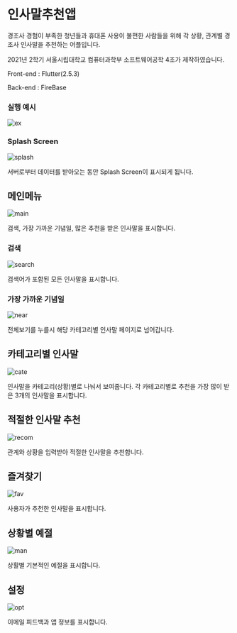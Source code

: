 # 인사말추천앱

경조사 경험이 부족한 청년들과 휴대폰 사용이 불편한 사람들을 위해 각 상황, 관계별 경조사 인사말을 추천하는 어플입니다.

2021년 2학기 서울시립대학교 컴퓨터과학부 소프트웨어공학 4조가 제작하였습니다.

Front-end : Flutter(2.5.3)

Back-end : FireBase

### 실행 예시
![ex](https://user-images.githubusercontent.com/45874237/149443051-724608ce-85ed-4bf2-a898-ae4e9774307b.gif)


### Splash Screen
![splash](https://user-images.githubusercontent.com/45874237/149443372-4ebce9c1-f25f-4aca-870e-0b73bedf1940.gif)

서버로부터 데이터를 받아오는 동안 Splash Screen이 표시되게 됩니다.

## 메인메뉴
![main](https://user-images.githubusercontent.com/45874237/149444997-6aa5bca3-0606-463e-a56d-0fbbb3c05367.png)

검색, 가장 가까운 기념일, 많은 추천을 받은 인사말을 표시합니다.

### 검색
![search](https://user-images.githubusercontent.com/45874237/149444617-4afa9d86-aef2-4479-8fb7-155055af9ac6.gif)

검색어가 포함된 모든 인사말을 표시합니다.

### 가장 가까운 기념일
![near](https://user-images.githubusercontent.com/45874237/149445903-80a07e06-3684-40d0-acdd-abf003710eb0.gif)

전체보기를 누를시 해당 카테고리별 인사말 페이지로 넘어갑니다.

## 카테고리별 인사말
![cate](https://user-images.githubusercontent.com/45874237/149446370-60733eb6-cbb4-4873-be88-e59fc6d8f591.png)

인사말을 카테고리(상황)별로 나눠서 보여줍니다. 각 카테고리별로 추천을 가장 많이 받은 3개의 인사말을 표시합니다.

## 적절한 인사말 추천
![recom](https://user-images.githubusercontent.com/45874237/149446598-0d98eb3d-3d80-4e05-9508-82da60f77a2b.png)

관계와 상황을 입력받아 적절한 인사말을 추천합니다.

## 즐겨찾기
![fav](https://user-images.githubusercontent.com/45874237/149447023-34fe95ab-cc5d-4092-b64e-553e4e823e2f.png)

사용자가 추천한 인사말을 표시합니다.

## 상황별 예절
![man](https://user-images.githubusercontent.com/45874237/149447039-0e390987-a4f9-494c-9001-d3ece4cd140a.png)

상활별 기본적인 예절을 표시합니다.

## 설정
![opt](https://user-images.githubusercontent.com/45874237/149447170-bd5b8aa2-c1b8-4eaf-b578-d3f55c71f01f.png)

이메일 피드백과 앱 정보를 표시합니다.
